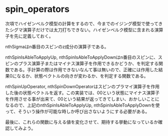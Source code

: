 # spin_operators

次項でハイゼンベルク模型の計算をするので、今までのイジング模型で使ってきたシグマ演算子だけでは太刀打ちできない。ハイゼンベルク模型に含まれる演算子を先に定義しておく。

nthSigmaはn番目のスピンのz成分の演算子である。

nthSpinIsAbleToApplyUp, nthSpinIsAbleToApplyDownはn番目のスピンに、スピンのプラス演算子またはマイナス演算子を作用できるかどうか、を判定する関数である。手計算の際は作用できないなんて事は無いので、正確には作用した結果0になるか、状態ベクトルの向きが変わるか、を判定する関数である。

nthSpinUpOperator, nthSpinDownOperatorはスピンのプラマイ演算子を作用した後の状態ベクトルを返す。この実装では、00という状態にマイナス演算子を作用させる事が出来て、00という結果が返ってきてしまい、おかしいことになるので、上記のnthSpinIsAbleToApplyUp, nthSpinIsAbleToApplyDownを使って、そういう操作が可能な時しか呼び出さないようにする必要がある。

最後に、これらの関数に与える値を変化させて、期待する挙動になっているか確認してみよう。
